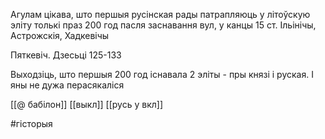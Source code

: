 
Агулам цікава, што першыя русінская рады патрапляюць у літоўскую эліту толькі праз 200 год пасля заснавання вул, у канцы 15 ст. 
Ільінічы, Астрожскія, Хадкевічы

Пяткевіч. Дзесьці 125-133

Выходзіць, што першыя 200 год існавала 2 эліты - пры князі і руская. І яны не дужа перасякаліся

[[@ бабілон]]
[[выкл]]
[[русь у вкл]]

#гісторыя